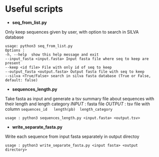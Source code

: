 # Useful scripts 

* **seq_from_list.py** 

Only keep sequences given by user, with option to search in SILVA database 
```
usage: python3 seq_from_list.py
Options : 
-h, --help  show this help message and exit
--input_fasta <input.fasta> Input fasta file where seq to keep are present
--keep <id file> File with only id of seq to keep
--output_fasta <output.fasta> Output fasta file with seq to keep
--silva <True/False> search in silva fasta database (True or False, default: false)
```

* **sequences_length.py** 

Take fasta as input and generate a tsv summary file about sequences with their length and length category
*INPUT* : fasta file 
*OUTPUT* : tsv file with column `sequences_id	length(pb)	length_category`

```
usage : python3 sequences_length.py <input.fasta> <output.tsv>
```	
                        
* **write_separate_fasta.py**

Write each sequence from input fasta separately in output directoy 
```
usage : python3 write_separate_fasta.py <input fasta> <output directory>
```
                        

